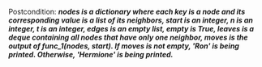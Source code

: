 Postcondition: ***nodes is a dictionary where each key is a node and its corresponding value is a list of its neighbors, start is an integer, n is an integer, t is an integer, edges is an empty list, empty is True, leaves is a deque containing all nodes that have only one neighbor, moves is the output of func_1(nodes, start). If moves is not empty, 'Ron' is being printed. Otherwise, 'Hermione' is being printed.***